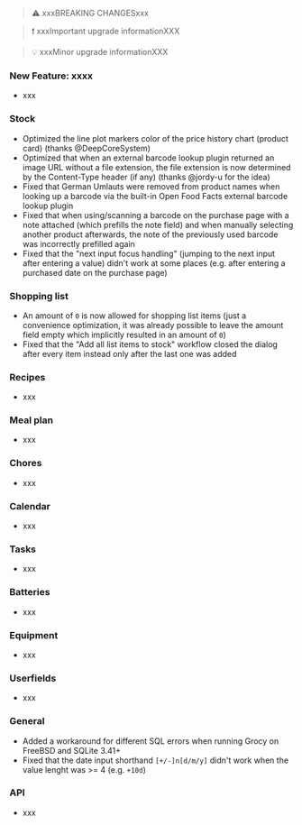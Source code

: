 > ⚠️ xxxBREAKING CHANGESxxx

> ❗ xxxImportant upgrade informationXXX

> 💡 xxxMinor upgrade informationXXX

### New Feature: xxxx

- xxx

### Stock

- Optimized the line plot markers color of the price history chart (product card) (thanks @DeepCoreSystem)
- Optimized that when an external barcode lookup plugin returned an image URL without a file extension, the file extension is now determined by the Content-Type header (if any) (thanks @jordy-u for the idea)
- Fixed that German Umlauts were removed from product names when looking up a barcode via the built-in Open Food Facts external barcode lookup plugin
- Fixed that when using/scanning a barcode on the purchase page with a note attached (which prefills the note field) and when manually selecting another product afterwards, the note of the previously used barcode was incorrectly prefilled again
- Fixed that the "next input focus handling" (jumping to the next input after entering a value) didn't work at some places (e.g. after entering a purchased date on the purchase page)

### Shopping list

- An amount of `0` is now allowed for shopping list items (just a convenience optimization, it was already possible to leave the amount field empty which implicitly resulted in an amount of `0`)
- Fixed that the "Add all list items to stock" workflow closed the dialog after every item instead only after the last one was added

### Recipes

- xxx

### Meal plan

- xxx

### Chores

- xxx

### Calendar

- xxx

### Tasks

- xxx

### Batteries

- xxx

### Equipment

- xxx

### Userfields

- xxx

### General

- Added a workaround for different SQL errors when running Grocy on FreeBSD and SQLite 3.41+
- Fixed that the date input shorthand `[+/-]n[d/m/y]` didn't work when the value lenght was >= 4 (e.g. `+10d`)

### API

- xxx
